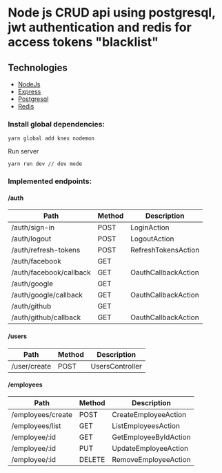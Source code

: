 # Node js CRUD api using postgresql, jwt authentication and redis for access tokens "blacklist"

## Technologies
- [NodeJs](https://nodejs.org)
- [Express](http://expressjs.com/)
- [Postgresql](https://www.postgresql.org/)
- [Redis](https://redis.js.org/)

### Install global dependencies:
```
yarn global add knex nodemon
```

Run server
```
yarn run dev // dev mode
```

### Implemented endpoints:

#### /auth
Path | Method | Description
---|---|---
/auth/sign-in | POST | LoginAction
/auth/logout | POST | LogoutAction
/auth/refresh-tokens | POST | RefreshTokensAction
/auth/facebook | GET |
/auth/facebook/callback | GET | OauthCallbackAction
/auth/google | GET |
/auth/google/callback | GET | OauthCallbackAction
/auth/github | GET |
/auth/github/callback | GET | OauthCallbackAction

#### /users
Path | Method | Description
---|---|---
/user/create | POST | UsersController

#### /employees
Path | Method | Description
---|---|---
/employees/create | POST | CreateEmployeeAction
/employees/list | GET | ListEmployeesAction
/employee/:id | GET | GetEmployeeByIdAction
/employee/:id | PUT | UpdateEmployeeAction
/employee/:id | DELETE | RemoveEmployeeAction

